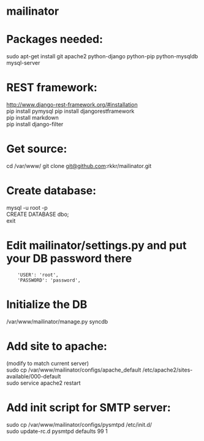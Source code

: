 mailinator
==========

# Packages needed: 
sudo apt-get install git apache2 python-django python-pip python-mysqldb mysql-server<br />

# REST framework:
http://www.django-rest-framework.org/#installation<br />
pip install pymysql
pip install djangorestframework<br />
pip install markdown<br />
pip install django-filter<br />

# Get source:
cd /var/www/
git clone git@github.com:rkkr/mailinator.git

# Create database:
mysql -u root -p<br />
CREATE DATABASE dbo;<br />
exit<br />

# Edit mailinator/settings.py and put your DB password there
        'USER': 'root',
        'PASSWORD': 'password',

# Initialize the DB
/var/www/mailinator/manage.py syncdb<br />

# Add site to apache:
(modify to match current server)<br />
sudo cp /var/www/mailinator/configs/apache_default /etc/apache2/sites-available/000-default<br />
sudo service apache2 restart<br />

# Add init script for SMTP server:
sudo cp /var/www/mailinator/configs/pysmtpd /etc/init.d/<br />
sudo update-rc.d pysmtpd defaults 99 1<br />
